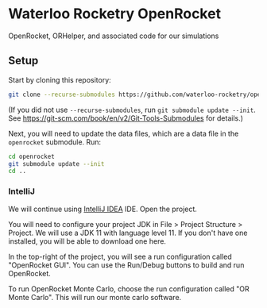 # Waterloo Rocketry OpenRocket

OpenRocket, ORHelper, and associated code for our simulations

## Setup

Start by cloning this repository:

```sh
git clone --recurse-submodules https://github.com/waterloo-rocketry/openrocket
```

(If you did not use `--recurse-submodules`, run `git submodule update --init`. See
https://git-scm.com/book/en/v2/Git-Tools-Submodules for details.)

Next, you will need to update the data files, which are a data file in the `openrocket` submodule. Run:
```sh
cd openrocket
git submodule update --init
cd ..
```

### IntelliJ

We will continue using [IntelliJ IDEA](https://www.jetbrains.com/idea/) IDE. Open the project.

You will need to configure your project JDK in File > Project Structure > Project. We will use a JDK 11 with language
level 11. If you don't have one installed, you will be able to download one here.

In the top-right of the project, you will see a run configuration called "OpenRocket GUI".
You can use the Run/Debug buttons to build and run OpenRocket.

To run OpenRocket Monte Carlo, choose the run configuration called "OR Monte Carlo". This will run our
monte carlo software.
